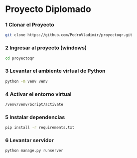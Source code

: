 # Proyecto Diplomado

### 1 Clonar el Proyecto
```bash
git clone https://github.com/PedroVladimir/proyectoqr.git
```

### 2 Ingresar al proyecto (windows)
```bash
cd proyectoqr
```

### 3 Levantar el ambiente virtual de Python
```bash
python -m venv venv
```

### 4 Activar el entorno virtual
```bash
/venv/venv/Script/activate
```

### 5 Instalar dependencias
```bash
pip install -r requirements.txt
```

### 6 Levantar servidor
```bash
python manage.py runserver
```